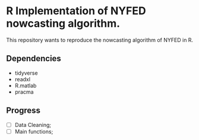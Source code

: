 # R Implementation of NYFED nowcasting algorithm.

This repository wants to reproduce the nowcasting algorithm of NYFED in R.

## Dependencies 

 - tidyverse
 - readxl
 - R.matlab
 - pracma
 
## Progress

 - [ ] Data Cleaning;
 - [ ] Main functions;